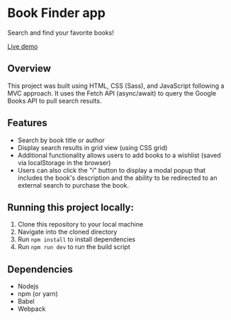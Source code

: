 # Book Finder app

Search and find your favorite books!

[Live demo](https://agitated-mccarthy-ce667f.netlify.app/)

## Overview

This project was built using HTML, CSS (Sass), and JavaScript following a MVC approach. It uses the Fetch API (async/await) to query the Google Books API to pull search results.

## Features

* Search by book title or author
* Display search results in grid view (using CSS grid)
* Additional functionality allows users to add books to a wishlist (saved via localStorage in the browser)
* Users can also click the "i" button to display a modal popup that includes the book's description and the ability to be redirected to an external search to purchase the book.

## Running this project locally:

1. Clone this repository to your local machine
2. Navigate into the cloned directory
3. Run `npm install` to install dependencies
4. Run `npm run dev` to run the build script

## Dependencies

* Nodejs
* npm (or yarn)
* Babel
* Webpack
